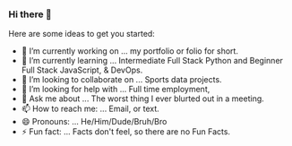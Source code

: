 ### Hi there 👋

<!--
**AaronAndradeSF/AaronAndradeSF** is a ✨ _special_ ✨ repository because its `README.md` (this file) appears on your GitHub profile.
-->
Here are some ideas to get you started:

- 🔭 I’m currently working on ... my portfolio or folio for short.
- 🌱 I’m currently learning ... Intermediate Full Stack Python and Beginner Full Stack JavaScript, & DevOps.
- 👯 I’m looking to collaborate on ... Sports data projects.
- 🤔 I’m looking for help with ... Full time employment,
- 💬 Ask me about ... The worst thing I ever blurted out in a meeting. 
- 📫 How to reach me: ... Email, or text.
- 😄 Pronouns: ... He/Him/Dude/Bruh/Bro
- ⚡ Fun fact: ... Facts don't feel, so there are no Fun Facts.


